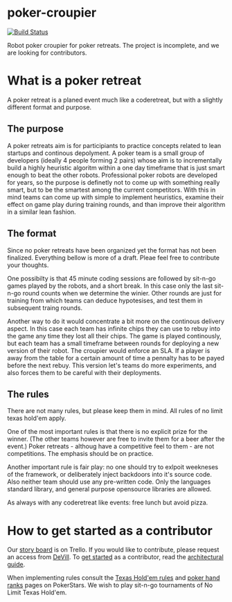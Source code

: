 poker-croupier
==============

[![Build Status](https://travis-ci.org/devill/poker-croupier.png?branch=master)](https://travis-ci.org/devill/poker-croupier)

Robot poker croupier for poker retreats. The project is incomplete, and we are looking for contributors.

# What is a poker retreat

A poker retreat is a planed event much like a coderetreat, but with a slightly different format and purpose. 

## The purpose

A poker retreats aim is for participiants to practice concepts related to lean startups and continous depolyment. A poker team is a small group of developers (ideally 4 people forming 2 pairs) whose aim is to incrementally build a highly heuristic algoritm within a one day timeframe that is just smart enough to beat the other robots. Professional poker robots are developed for years, so the purpose is definetly not to come up with something really smart, but to be the smartest among the current competitors. With this in mind teams can come up with simple to implement heuristics, examine their effect on game play during training rounds, and than improve their algorithm in a similar lean fashion.

## The format

Since no poker retreats have been organized yet the format has not been finalized. Everything bellow is more of a draft. Pleae feel free to contribute your thoughts.

One possibilty is that 45 minute coding sessions are followed by sit-n-go games played by the robots, and a short break. In this case only the last sit-n-go round counts when we determine the winier. Other rounds are just for training from which teams can deduce hypotesises, and test them in subsequent traing rounds.

Another way to do it would concentrate a bit more on the continous delivery aspect. In this case each team has infinite chips they can use to rebuy into the game any time they lost all their chips. The game is played continously, but each team has a small timeframe between rounds for deploying a new version of their robot. The croupier would enforce an SLA. If a player is away from the table for a certain amount of time a pennalty has to be payed before the next rebuy. This version let's teams do more experiments, and also forces them to be careful with their deployments. 

## The rules

There are not many rules, but please keep them in mind. All rules of no limit texas hold'em apply.

One of the most important rules is that there is no explicit prize for the winner. (The other teams however are free to invite them for a beer after the event.) Poker retreats - althoug have a competitive feel to them - are not competitions. The emphasis should be on practice.

Another important rule is fair play: no one should try to exlpoit weekneses of the framework, or deliberately inject backdoors into it's source code. Also neither team should use any pre-written code. Only the languages standard library, and general purpose opensource libraries are allowed. 

As always with any coderetreat like events: free lunch but avoid pizza.

# How to get started as a contributor

Our [story board](https://trello.com/b/IqfZyfzl) is on Trello. If you would like to contribute, please request an access from [DeVill](https://github.com/devill). To [get started](https://github.com/devill/poker-croupier/wiki/Architectural-guide) as a contributor, read the [architectural guide](https://github.com/devill/poker-croupier/wiki/Architectural-guide).

When implementing rules consult the [Texas Hold'em rules](http://www.pokerstars.com/poker/games/texas-holdem/) and [poker hand ranks](http://www.pokerstars.com/poker/games/rules/hand-rankings/) pages on PokerStars. We wish to play sit-n-go tournaments of No Limit Texas Hold'em.
